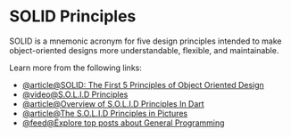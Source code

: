 # SOLID Principles

SOLID is a mnemonic acronym for five design principles intended to make object-oriented designs more understandable, flexible, and maintainable.

Learn more from the following links:

- [@article@SOLID: The First 5 Principles of Object Oriented Design](https://www.digitalocean.com/community/conceptual-articles/s-o-l-i-d-the-first-five-principles-of-object-oriented-design)
- [@video@S.O.L.I.D Principles](https://www.youtube.com/watch?v=fvNTJang7l4)
- [@article@Overview of S.O.L.I.D Principles In Dart](https://medium.flutterdevs.com/s-o-l-i-d-principles-in-dart-e6c0c8d1f8f1)
- [@article@The S.O.L.I.D Principles in Pictures](https://medium.com/backticks-tildes/the-s-o-l-i-d-principles-in-pictures-b34ce2f1e898)
- [@feed@Explore top posts about General Programming](https://app.daily.dev/tags/general-programming?ref=roadmapsh)
